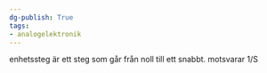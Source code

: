 ```yaml
---
dg-publish: True
tags: 
- analogelektronik
---
```

enhetssteg är ett steg som går från noll till ett snabbt. motsvarar 1/S